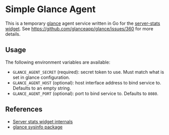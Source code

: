 # Simple Glance Agent

This is a temporary [glance](https://github.com/glanceapp/glance) agent service written in Go for the [server-stats widget](https://github.com/glanceapp/glance/blob/main/docs/configuration.md#server-stats). See https://github.com/glanceapp/glance/issues/360 for more details.

## Usage

The following environment variables are available:

- `GLANCE_AGENT_SECRET` (required): secret token to use. Must match what is set in glance configuration.
- `GLANCE_AGENT_HOST` (optional): host interface address to bind service to. Defaults to an empty string.
- `GLANCE_AGENT_PORT` (optional): port to bind service to. Defaults to `8080`.

## References
- [Server stats widget internals](https://github.com/glanceapp/glance/blob/c88fd526e55117445c7f4440c83b661faa402047/internal/glance/widget-server-stats.go)
- [glance sysinfo package](https://github.com/glanceapp/glance/blob/c88fd526e55117445c7f4440c83b661faa402047/pkg/sysinfo/sysinfo.go)
